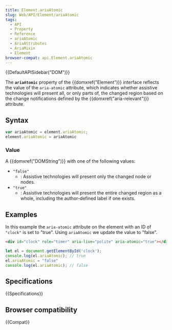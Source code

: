 ```yaml
---
title: Element.ariaAtomic
slug: Web/API/Element/ariaAtomic
tags:
  - API
  - Property
  - Reference
  - ariaAtomic
  - AriaAttributes
  - AriaMixin
  - Element
browser-compat: api.Element.ariaAtomic
---
```

{{DefaultAPISidebar("DOM")}}

The **`ariaAtomic`** property of the {{domxref("Element")}} interface reflects the value of the `aria-atomic` attribute, which indicates whether assistive technologies will present all, or only parts of, the changed region based on the change notifications defined by the {{domxref("aria-relevant")}} attribute.

## Syntax

```js
var ariaAtomic = element.ariaAtomic;
element.ariaAtomic = ariaAtomic
```

### Value

A {{domxref("DOMString")}} with one of the following values:

- `"false"`
  - : Assistive technologies will present only the changed node or nodes.
- `"true"`
  - : Assistive technologies will present the entire changed region as a whole, including the author-defined label if one exists.

## Examples

In this example the `aria-atomic` attribute on the element with an ID of `"clock"` is set to "true". Using `ariaAtomic` we update the value to "false".

```html
<div id="clock" role="timer" aria-live="polite" aria-atomic="true"></div>
```

```js
let el = document.getElementById('clock');
console.log(el.ariaAtomic); // true
el.ariaAtomic = "false"
console.log(el.ariaAtomic); // false
```

## Specifications

{{Specifications}}

## Browser compatibility

{{Compat}}
